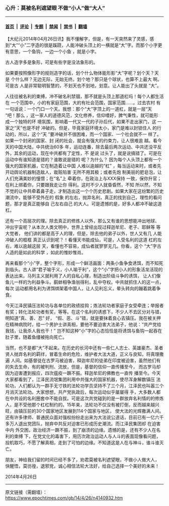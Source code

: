 ### 心升：莫被名利遮望眼 不做“小人”做“大人”

---

#### [首页](../../../..?n4140932) &nbsp;|&nbsp; [评论](../../../../../epoch-comment?n4140932) &nbsp;|&nbsp; [专题](../../../../../epoch-special?n4140932) &nbsp;|&nbsp; [禁闻](../../../../../epoch-news?n4140932) &nbsp;|&nbsp; [禁书](../../../../../books?n4140932) &nbsp;|&nbsp; [翻墙](https://github.com/gfw-breaker/nogfw/blob/master/README.md?n4140932)


<div class="post_content" id="artbody" itemprop="articleBody">
 <!-- article content begin -->
 <p>
  【大纪元2014年04月26日讯】我不懂解字，但是，有一天突然来了灵感，感到“大”“小”二字造的很是蹊跷，人能冲破头顶上的一横就是“大”字。而那个小字更有意思，一个鱼钩，一边一个小鱼 ，就是小字。
 </p>
 <p>
  古人造字多是象形，可是有些字是没法象形的。
 </p>
 <p>
  如果要按照像形字的规则造字的话，划个什么物体能形影“大”字呢？划个天？天 是 个什么样？无边无际，无始无终。划个地？那只是个球状，也算不上最大 啊。可是古 人是非常聪明智慧的，不划天也不划地，划意。让人能出了头就是 “大”。
 </p>
 <p>
  人往往被名利的束缚，冲不破名利禁锢，那不就是头顶上那道杠吗！每个人都生活在 一个范围中，小的有家庭范围，大的有社会范围，国家范围……。过去农村 有一句话说：一个门口一个天。我想：那个“大”字顶上的一道杠，就是一层“天 “吧！那么 ，这一家人的道德风范，文化修养，信仰嗜好，脾气秉性，就可能形 成一个独特的环 境氛围，影响着一代又一代的子孙后代，如果不走出家门，这 一家之“天”也是不好 冲破的。但是，毕竟家庭环境太小，家门是难以封锁住人 的行动的，所以，这个“天 ”要冲破并不很困难，而一个国家、一个社会就不一 样了。如果一个封闭的国家、封 闭的社会，就会有强大的约束力，让人很难逾 越。看今天的中国大陆，中共统治60多 年，运动连番，除去最后两次运动、中共还没平反外，其余的运动，现在中共都有了定性，不 是说 过头了，就是说搞错了。可是在运动中有谁知道是错的？谁敢说是错的 呢？为什么？ 因为每个人头顶上都有一个强大的国家机器，它在制造着让中国 人难以逾越的“杠” ，每当运动来时，或者先开动舆论机器制造敌人，栽赃陷害 无所不用其极；或者先炮 制美丽的肥皂泡，让人们充满美妙的憧憬；在“名”上 牵着你，在政治上与XXX保持 一致，保你升官；在利上绑着你，只要跟我走让你 得利。这时不少人就昏昏然，不知 所以然，不知不觉的让中共牵着鼻子走，才制造出这一个个历史悲剧。如果大家在这纷繁的历史潮流中，能够不受外在的 假象 的左右，抛弃名利，真正的找到自己，理性的看问题，那才是真正能够自 己左右自己 的大人。可是遗憾的是，好多人都冲不破这道杠。
 </p>
 <p>
  还有一个高层次的理。除去真正的修炼人以外，那么又有谁的思想能冲出地球、 冲出宇宙呢？从本次人类文明中，世界上曾经出现过释迦牟尼、老子、耶稣等 等大觉者， 他们讲的都是高于人的理，但是，除去他的弟子以外，世人又有几 人能冲破人的框框 真正认识到呢？！看懂天书能成仙，可是，人受名利的这道 杠的左右，难以逾越这层 天，看懂也不容易，成仙者就寥寥无几。你看，这个 “大”字古人造的是如此的科学 ，如此的惟妙惟肖。
 </p>
 <p>
  再来看那个“小”字，整个字形，形成一个鲜活画面：两条小鱼争食诱饵，而不知死到临头。古人讲“君子喻于义，小人喻于利”，这个“小”字把小人的形象活龙活现的表达出来。马列主义就利用了人的自私心理，制造出阶级斗争的诱饵， 让人们像鱼儿一样的为利益争斗。鹬蚌相争渔翁得利，乱中夺权。中共就抓住人的这一点，每次 运动都用名利为诱饵绑架着中国人，让人见利忘义，晕头转向的蹦着跳着争食。
 </p>
 <p>
  今天江泽民镇压法轮功与各单位的政绩挂钩；炼法轮功者家庭子女受牵连；举报者有奖；转化法轮功者有奖，等等。在这个名利的诱惑下，不少人不去区分对与错，明知道“真、善、忍” 好， “假、恶、斗”错，就是要抹着良心去镇压。我在被关押在精神病院时，给一个男护士讲真相，要他不要迫害大法弟子，他说：“共产党给我钱，让我杀人我也干！” 岂不知这种“小”字的心态恰恰是将诱饵与鱼钩一起吞在肚子里，随着鱼缰被拖向死亡。
 </p>
 <p>
  当然，也不是都“大”不起来。在历史的长河中还有一些仁人志士、英雄豪杰、圣者贤人抛弃名利的羁绊，冒着生命的危险，维护者大法大道，正义与良知，将真理撒遍 人间。如基督徒在古罗马被迫害，释迦牟尼的徒弟在印度被迫害，虽然他们有的失去生命，有的被判刑、流放，但是，基督的信仰一直传播至今， 而古罗马却因为迫害遭到报应，四次瘟疫一蹶不振。释迦牟尼的佛教也一直传 播至今。今天大家都看到了，江泽民流氓集团利用中共强大的国家机器，使尽浑身解数镇压 法轮功，人们都认为一群手无寸铁的法轮功学员坚持不了三个月，江泽民也叫嚣三个月消灭法轮功。大家想想，共产党执政后，每次运动似乎屡屡得 手，大多数人都在中共设的名利圈套中不能自拔。可是这次共党碰到的是一群放弃名利情的的修炼人，是不受他那个杠杠制约的。15年来，法轮功不仅没有被打倒，反而越来越兴旺，由镇压前的30个国家地区发展到114个国家与地区， 使大法的光辉撒满人间。还有许多律师、普通民众面对强权纷纷走出来为大法说公道话，目前已有一亿六千多万人退出党团队，抛弃中共反对迫害已形成历史潮流。而江泽民集团却 在迫害中内 外交困，政治经济一蹶不振，到了崩溃的边缘。遗憾的是，还有不少人在名利的束缚 下，在党文化的毒害下，用历次政治运动人与人斗的表面现像看问题，投机取巧，不愿了解真相，走到了可怕的边缘。不知道这是人在与神斗，谁斗谁灭亡。
 </p>
 <p>
  朋友，神给我们留的时间已经不多了，劝君莫被名利遮望眼，不做小人做大人， 快醒悟，莫彷徨，退邪党，诚心相信法轮大法好，给自己选择一个美好的未来！
 </p>
 <p>
  2014年4月26日
 </p>
 <!-- article content end -->
 <div id="below_article_ad">
 </div>
</div>


---

原文链接（需翻墙）：https://www.epochtimes.com/gb/14/4/26/n4140932.htm